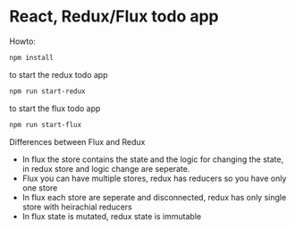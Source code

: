 # React, Redux/Flux todo app

Howto: 
```sh
npm install
```
to start the redux todo app
```sh
npm run start-redux
```
to start the flux todo app
```sh
npm run start-flux
```
Differences between Flux and Redux

 - In flux the store contains the state and the logic for changing the state, in redux store and logic change are seperate.
 - Flux you can have multiple stores, redux has reducers so you have only one store
 - In flux each store are seperate and disconnected, redux has only single store with heirachial reducers
 - In flux state is mutated, redux state is immutable
